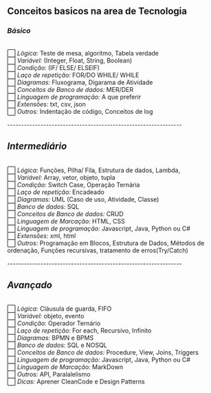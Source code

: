 ## Conceitos basicos na area de Tecnologia

### *Básico*
<br> ⬜ *Lógica:* Teste de mesa, algoritmo, Tabela verdade
<br> ⬜ *Variável:* (Integer, Float, String, Boolean)
<br> ⬜ *Condição:* (IF/ ELSE/ ELSEIF)
<br> ⬜ *Laço de repetição:* FOR/DO WHILE/ WHILE
<br> ⬜ *Diagramas:* Fluxograma, Digarama de Atividade
<br> ⬜ *Conceitos de Banco de dados:* MER/DER
<br> ⬜ *Linguagem de programação:* A que preferir
<br> ⬜ *Extensões:* txt, csv, json
<br> ⬜ *Outros:* Indentação de código, Conceitos de log


*---------------------------------------------------------------*
## *Intermediário*
<br> ⬜ *Lógica:* Funções, Pilha/ Fila, Estrutura de dados, Lambda,
<br> ⬜ *Variável:* Array, vetor, objeto, tupla
<br> ⬜ *Condição:* Switch Case, Operação Ternária
<br> ⬜ *Laço de repetição:* Encadeado
<br> ⬜ *Diagramas:* UML (Caso de uso, Atividade, Classe)
<br> ⬜ *Banco de dados:* SQL
<br> ⬜ *Conceitos de Banco de dados:* CRUD
<br> ⬜ *Linguagem de Marcação:* HTML, CSS
<br> ⬜ *Linguagem de programação:* Javascript, Java, Python ou C#
<br> ⬜ *Extensões:* xml, html
<br> ⬜ *Outros:* Programação em Blocos, Estrutura de Dados, Métodos de ordenação, Funções recursivas, tratamento de erros(Try/Catch)

*---------------------------------------------------------------*

## *Avançado*
<br> ⬜ *Lógica:*  Cláusula de guarda, FIFO
<br> ⬜ *Variável:* objeto, evento
<br> ⬜ *Condição:* Operador Ternário
<br> ⬜ *Laço de repetição:* For each, Recursivo, Infinito
<br> ⬜ *Diagramas:* BPMN e BPMS
<br> ⬜ *Banco de dados:* SQL e NOSQL
<br> ⬜ *Conceitos de Banco de dados:* Procedure, View, Joins, Triggers
<br> ⬜ *Linguagem de programação:* Javascript, Java, Python ou C#
<br> ⬜ *Linguagem de Marcação:* MarkDown
<br> ⬜ *Outros:* API, Paralalelismo
<br> ⬜ *Dicas:* Aprener CleanCode e Design Patterns
